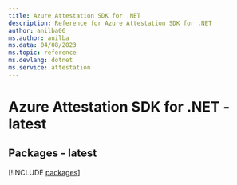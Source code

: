 ```yaml
---
title: Azure Attestation SDK for .NET
description: Reference for Azure Attestation SDK for .NET
author: anilba06
ms.author: anilba
ms.data: 04/08/2023
ms.topic: reference
ms.devlang: dotnet
ms.service: attestation
---
```

# Azure Attestation SDK for .NET - latest
## Packages - latest
[!INCLUDE [packages](attestation-index.md)]